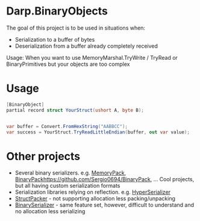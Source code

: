 # Darp.BinaryObjects

The goal of this project is to be used in situations when:
- Serialization to a buffer of bytes
- Deserialization from a buffer already completely received

Usage: When you want to use MemoryMarshal.TryWrite / TryRead or BinaryPrimitives but your objects are too complex

# Usage
```csharp
[BinaryObject]
partial record struct YourStruct(ushort A, byte B);


var buffer = Convert.FromHexString("AABBCC");
var success = YourStruct.TryReadLittleEndian(buffer, out var value);

```

# Other projects
- Several binary serializers. e.g. [MemoryPack](https://github.com/Cysharp/MemoryPack), [BinaryPack]()https://github.com/Sergio0694/BinaryPack, ...
  Cool projects, but all having custom serialization formats
- Serialization libraries relying on reflection. e.g. [HyperSerializer](https://github.com/adam-dot-cohen/HyperSerializer)
- [StructPacker](https://github.com/RudolfKurkaMs/StructPacker) - not supporting allocation less packing/unpacking
- [BinarySerializer](https://github.com/jefffhaynes/BinarySerializer?tab=readme-ov-file) - same feature set, however, difficult to understand and no allocation less serializing

